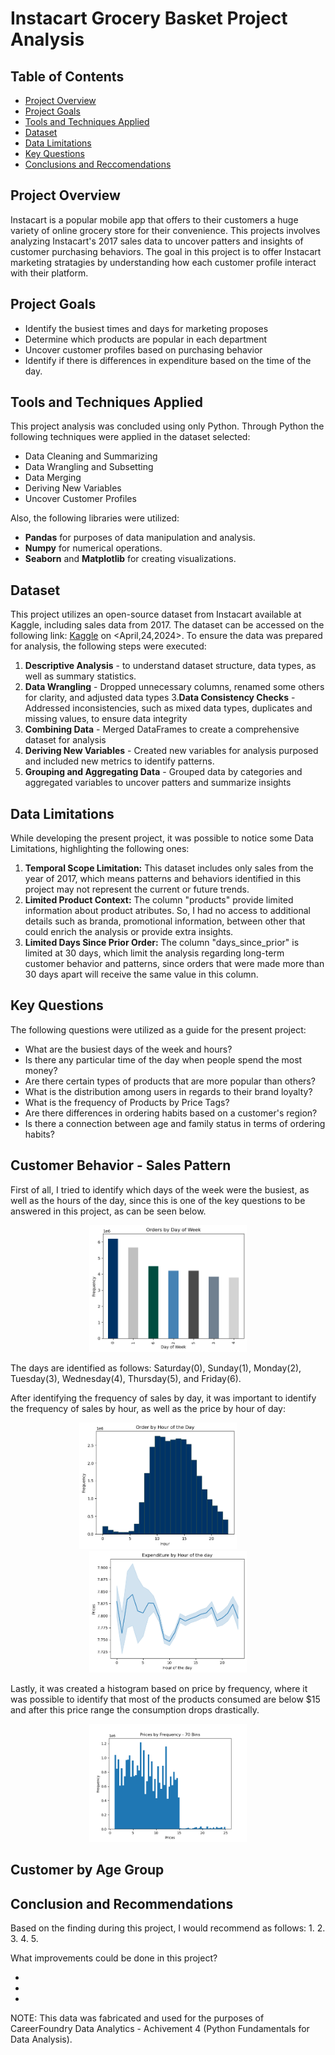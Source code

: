 # Instacart Grocery Basket Project Analysis

## Table of Contents
- [Project Overview](#project-overview)
- [Project Goals](#project-goals)
- [Tools and Techniques Applied](#tools-and-techniques-applied)
- [Dataset](#dataset)
- [Data Limitations](#data-limitations)
- [Key Questions](#key-questions)
- [Conclusions and Reccomendations](#conclusion-and-recommendations)

## Project Overview
Instacart is a popular mobile app that offers to their customers a huge variety of online grocery store for their convenience. This projects involves analyzing Instacart's 2017 sales data to uncover patters and insights of customer purchasing behaviors. The goal in this project is to offer Instacart marketing stratagies by understanding how each customer profile interact with their platform. 

## Project Goals
- Identify the busiest times and days for marketing proposes
- Determine which products are popular in each department 
- Uncover customer profiles based on purchasing behavior
- Identify if there is differences in expenditure based on the time of the day. 

## Tools and Techniques Applied
This project analysis was concluded using only Python. Through Python the following techniques were applied in the dataset selected:
- Data Cleaning and Summarizing
- Data Wrangling and Subsetting
- Data Merging
- Deriving New Variables
- Uncover Customer Profiles

Also, the following libraries were utilized:
- **Pandas** for purposes of data manipulation and analysis.
- **Numpy** for numerical operations. 
- **Seaborn** and **Matplotlib** for creating visualizations.

## Dataset
This project utilizes an open-source dataset from Instacart available at Kaggle, including sales data from 2017. The dataset can be accessed on the following link: [Kaggle](https://www.kaggle.com/datasets/psparks/instacart-market-basket-analysis) on <April,24,2024>.
To ensure the data was prepared for analysis, the following steps were executed:
1. **Descriptive Analysis** - to understand dataset structure, data types, as well as summary statistics.
2. **Data Wrangling** - Dropped unnecessary columns, renamed some others for clarity, and adjusted data types 
3.**Data Consistency Checks** - Addressed inconsistencies, such as mixed data types, duplicates and missing values, to ensure data integrity
4. **Combining Data** - Merged DataFrames to create a comprehensive dataset for analysis
5. **Deriving New Variables** - Created new variables for analysis purposed and included new metrics to identify patterns. 
6. **Grouping and Aggregating Data** - Grouped data by categories and aggregated variables to uncover patters and summarize insights

## Data Limitations
While developing the present project, it was possible to notice some Data Limitations, highlighting the following ones:
1. **Temporal Scope Limitation:** This dataset includes only sales from the year of 2017, which means patterns and behaviors identified in this project may not represent the current or future trends.  
2. **Limited Product Context:** The column "products" provide limited information about product atributes. So, I had no access to additional details such as branda, promotional information, between other that could enrich the analysis or provide extra insights. 
3. **Limited Days Since Prior Order:** The column "days_since_prior" is limited at 30 days, which limit the analysis regarding long-term customer behavior and patterns, since orders that were made more than 30 days apart will receive the same value in this column. 

## Key Questions
The following questions were utilized as a guide for the present project: 

* What are the busiest days of the week and hours? 
* Is there any particular time of the day when people spend the most money?
* Are there certain types of products that are more popular than others?
* What is the distribution among users in regards to their brand loyalty? 
* What is the frequency of Products by Price Tags?
* Are there differences in ordering habits based on a customer's region? 
* Is there a connection between age and family status in terms of ordering habits?  


## Customer Behavior - Sales Pattern

First of all, I tried to identify which days of the week were the busiest, as well as the hours of the day, since this is one of the key questions to be answered in this project, as can be seen below. 

<p align="center">
    <img alt="Light" src = "https://github.com/robcabr/Instacart_Analysis_Sales/blob/main/Visualizations/Visualizations/Customer%20Profiling/bar_orders_dow.png" width="50%">
</p>

The days are identified as follows: Saturday(0), Sunday(1), Monday(2), Tuesday(3), Wednesday(4), Thursday(5), and Friday(6).

After identifying the frequency of sales by day, it was important to identify the frequency of sales by hour, as well as the price by hour of day:


<p align="center">
    <img alt="Light" src = "https://github.com/robcabr/Instacart_Analysis_Sales/blob/main/Visualizations/Visualizations/Customer%20Profiling/hist_order_by_hour.png" width="50%">
&nbsp; &nbsp; &nbsp; &nbsp;
    <img alt="Dark" src ="https://github.com/robcabr/Instacart_Analysis_Sales/blob/main/Visualizations/Visualizations/Customer%20Profiling/line_expenditure_by_hour.png" width="50%">
</p>

Lastly, it was created a histogram based on price by frequency, where it was possible to identify that most of the products consumed are below $15 and after this price range the consumption drops drastically. 

<p align="center">
    <img alt="Light" src = "https://github.com/robcabr/Instacart_Analysis_Sales/blob/main/Visualizations/Visualizations/Customer%20Profiling/hist_price_frequency_70.png" width="50%">
</p>

## Customer by Age Group


## Conclusion and Recommendations

Based on the finding during this project, I would recommend as follows: 
1.
2.
3.
4.
5.


What improvements could be done in this project? 

-
-
-

NOTE: This data was fabricated and used for the purposes of CareerFoundry Data Analytics - Achivement 4 (Python Fundamentals for Data Analysis). 

